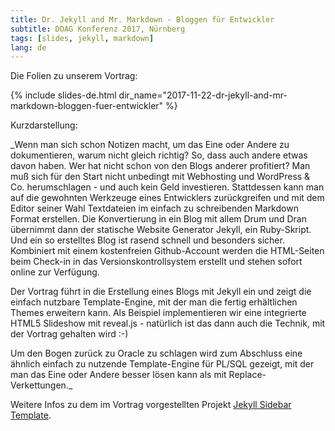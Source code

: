 ```yaml
---
title: Dr. Jekyll and Mr. Markdown - Bloggen für Entwickler
subtitle: DOAG Konferenz 2017, Nürnberg
tags: [slides, jekyll, markdown]
lang: de
---
```

Die Folien zu unserem Vortrag:

{% include slides-de.html dir_name="2017-11-22-dr-jekyll-and-mr-markdown-bloggen-fuer-entwickler" %}

Kurzdarstellung:

_Wenn man sich schon Notizen macht, um das Eine oder Andere zu dokumentieren, warum nicht gleich richtig? So, dass auch andere etwas davon haben. Wer hat nicht schon von den Blogs anderer profitiert? Man muß sich für den Start nicht unbedingt mit Webhosting und WordPress & Co. herumschlagen - und auch kein Geld investieren. Stattdessen kann man auf die gewohnten Werkzeuge eines Entwicklers zurückgreifen und mit dem Editor seiner Wahl Textdateien im einfach zu schreibenden Markdown Format erstellen. Die Konvertierung in ein Blog mit allem Drum und Dran übernimmt dann der statische Website Generator Jekyll, ein Ruby-Skript. Und ein so erstelltes Blog ist rasend schnell und besonders sicher. Kombiniert mit einem kostenfreien Github-Account werden die HTML-Seiten beim Check-in in das Versionskontrollsystem erstellt und stehen sofort online zur Verfügung.

Der Vortrag führt in die Erstellung eines Blogs mit Jekyll ein und zeigt die einfach nutzbare Template-Engine, mit der man die fertig erhältlichen Themes erweitern kann. Als Beispiel implementieren wir eine integrierte HTML5 Slideshow mit reveal.js - natürlich ist das dann auch die Technik, mit der Vortrag gehalten wird :-)

Um den Bogen zurück zu Oracle zu schlagen wird zum Abschluss eine ähnlich einfach zu nutzende Template-Engine für PL/SQL gezeigt, mit der man das Eine oder Andere besser lösen kann als mit Replace-Verkettungen._

Weitere Infos zu dem im Vortrag vorgestellten Projekt [Jekyll Sidebar Template][1].

[1]: https://github.com/ogobrecht/jekyll-sidebar-template
